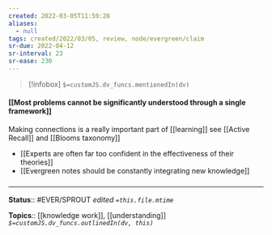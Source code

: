 ```yaml
---
created: 2022-03-05T11:59:28 
aliases:
  - null
tags: created/2022/03/05, review, node/evergreen/claim
sr-due: 2022-04-12
sr-interval: 23
sr-ease: 230
---
```

> [!infobox]
`$=customJS.dv_funcs.mentionedIn(dv)`

#### [[Most problems cannot be significantly understood through a single framework]] 

Making connections is a really important part of [[learning]] see [[Active Recall]] and [[Blooms taxonomy]]

- [[Experts are often far too confident in the effectiveness of their theories]]
- [[Evergreen notes should be constantly integrating new knowledge]]
### <hr class="footnote"/>

**Status**:: #EVER/SPROUT
*edited `=this.file.mtime`*

**Topics**:: [[knowledge work]], [[understanding]]
*`$=customJS.dv_funcs.outlinedIn(dv, this)`*
